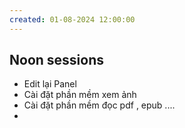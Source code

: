 ```yaml
---
created: 01-08-2024 12:00:00
---
```


## Noon sessions 
- Edit lại Panel
- Cài đặt phần mềm xem ảnh
- Cài đặt phần mềm đọc pdf , epub ....
- 
